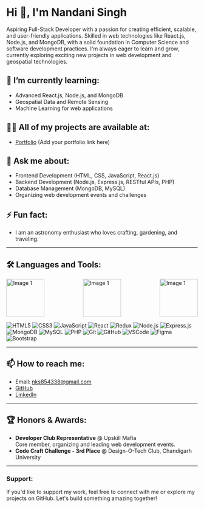 # Hi 👋, I'm Nandani Singh

Aspiring Full-Stack Developer with a passion for creating efficient, scalable, and user-friendly applications. Skilled in web technologies like React.js, Node.js, and MongoDB, with a solid foundation in Computer Science and software development practices. I'm always eager to learn and grow, currently exploring exciting new projects in web development and geospatial technologies.

## 🌱 I’m currently learning:
- Advanced React.js, Node.js, and MongoDB
- Geospatial Data and Remote Sensing
- Machine Learning for web applications

## 👩‍💻 All of my projects are available at:
- [Portfolio](#) (Add your portfolio link here)

## 💬 Ask me about:
- Frontend Development (HTML, CSS, JavaScript, React.js)
- Backend Development (Node.js, Express.js, RESTful APIs, PHP)
- Database Management (MongoDB, MySQL)
- Organizing web development events and challenges

## ⚡ Fun fact:
- I am an astronomy enthusiast who loves crafting, gardening, and traveling.

---

## 🛠 Languages and Tools:
<div style="display: flex; justify-content: space-between; gap: 10px;">
    <img src="https://github.com/user-attachments/assets/343e713e-0b54-4167-8fb8-525aefa76e62" alt="Image 1" width="100" height="100">
    <img src="https://github.com/user-attachments/assets/e0496b8e-e312-4573-ba2c-c1308a618ee7" alt="Image 1" width="100" height="100">
    <img src="https://github.com/user-attachments/assets/5cd16bc0-ba14-4d50-93c0-1cfb7b253041" alt="Image 1" width="100" height="100">
</div>

![HTML5](https://img.shields.io/badge/HTML5-%23E34F26.svg?style=for-the-badge&logo=html5&logoColor=white)
![CSS3](https://img.shields.io/badge/CSS3-%231572B6.svg?style=for-the-badge&logo=css3&logoColor=white)
![JavaScript](https://img.shields.io/badge/JavaScript-%23F7DF1E.svg?style=for-the-badge&logo=javascript&logoColor=black)
![React](https://img.shields.io/badge/React-%2320232a.svg?style=for-the-badge&logo=react&logoColor=%2361DAFB)
![Redux](https://img.shields.io/badge/Redux-%23593d88.svg?style=for-the-badge&logo=redux&logoColor=white)
![Node.js](https://img.shields.io/badge/Node.js-%23339933.svg?style=for-the-badge&logo=nodedotjs&logoColor=white)
![Express.js](https://img.shields.io/badge/Express.js-%23000000.svg?style=for-the-badge&logo=express&logoColor=white)
![MongoDB](https://img.shields.io/badge/MongoDB-%2347A248.svg?style=for-the-badge&logo=mongodb&logoColor=white)
![MySQL](https://img.shields.io/badge/MySQL-%2300f.svg?style=for-the-badge&logo=mysql&logoColor=white)
![PHP](https://img.shields.io/badge/PHP-%23777BB4.svg?style=for-the-badge&logo=php&logoColor=white)
![Git](https://img.shields.io/badge/Git-%23F05033.svg?style=for-the-badge&logo=git&logoColor=white)
![GitHub](https://img.shields.io/badge/GitHub-%23181717.svg?style=for-the-badge&logo=github&logoColor=white)
![VSCode](https://img.shields.io/badge/VSCode-%23007ACC.svg?style=for-the-badge&logo=visual-studio-code&logoColor=white)
![Figma](https://img.shields.io/badge/Figma-%23F24E1E.svg?style=for-the-badge&logo=figma&logoColor=white)
![Bootstrap](https://img.shields.io/badge/Bootstrap-%23563D7C.svg?style=for-the-badge&logo=bootstrap&logoColor=white)

---

## 📫 How to reach me:
- Email: nks854338@gmail.com
- [GitHub](https://github.com/your-username)
- [LinkedIn](https://www.linkedin.com/in/your-linkedin)

---

## 🏆 Honors & Awards:
- **Developer Club Representative** @ Upskill Mafia  
  Core member, organizing and leading web development events.
- **Code Craft Challenge - 3rd Place** @ Design-O-Tech Club, Chandigarh University

---

### Support:
If you'd like to support my work, feel free to connect with me or explore my projects on GitHub. Let's build something amazing together!
